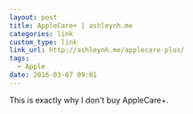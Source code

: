 ```yaml
---
layout: post
title: AppleCare+ | ashleynh.me
categories: link
custom_type: link
link_url: http://ashleynh.me/applecare-plus/
tags:
  - Apple
date: 2016-03-07 09:01
---
```

This is exactly why I don't buy AppleCare+.